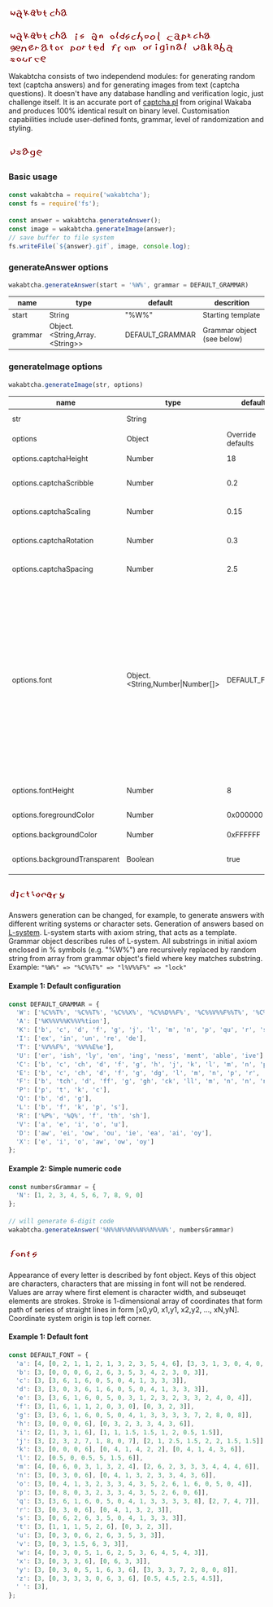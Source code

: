 # ![wakabtcha](https://raw.githubusercontent.com/WagonOfDoubt/wakabtcha.js/assets/words/wakabtcha.gif)

![wakabtcha](https://raw.githubusercontent.com/WagonOfDoubt/wakabtcha.js/assets/words/wakabtcha.gif)
![_space](https://raw.githubusercontent.com/WagonOfDoubt/wakabtcha.js/assets/words/_space.gif)
![is](https://raw.githubusercontent.com/WagonOfDoubt/wakabtcha.js/assets/words/is.gif)
![_space](https://raw.githubusercontent.com/WagonOfDoubt/wakabtcha.js/assets/words/_space.gif)
![an](https://raw.githubusercontent.com/WagonOfDoubt/wakabtcha.js/assets/words/an.gif)
![_space](https://raw.githubusercontent.com/WagonOfDoubt/wakabtcha.js/assets/words/_space.gif)
![oldschool](https://raw.githubusercontent.com/WagonOfDoubt/wakabtcha.js/assets/words/oldschool.gif)
![_space](https://raw.githubusercontent.com/WagonOfDoubt/wakabtcha.js/assets/words/_space.gif)
![captcha](https://raw.githubusercontent.com/WagonOfDoubt/wakabtcha.js/assets/words/captcha.gif)
![_space](https://raw.githubusercontent.com/WagonOfDoubt/wakabtcha.js/assets/words/_space.gif)
![generator](https://raw.githubusercontent.com/WagonOfDoubt/wakabtcha.js/assets/words/generator.gif)
![_space](https://raw.githubusercontent.com/WagonOfDoubt/wakabtcha.js/assets/words/_space.gif)
![ported](https://raw.githubusercontent.com/WagonOfDoubt/wakabtcha.js/assets/words/ported.gif)
![_space](https://raw.githubusercontent.com/WagonOfDoubt/wakabtcha.js/assets/words/_space.gif)
![from](https://raw.githubusercontent.com/WagonOfDoubt/wakabtcha.js/assets/words/from.gif)
![_space](https://raw.githubusercontent.com/WagonOfDoubt/wakabtcha.js/assets/words/_space.gif)
![original](https://raw.githubusercontent.com/WagonOfDoubt/wakabtcha.js/assets/words/original.gif)
![_space](https://raw.githubusercontent.com/WagonOfDoubt/wakabtcha.js/assets/words/_space.gif)
![wakaba](https://raw.githubusercontent.com/WagonOfDoubt/wakabtcha.js/assets/words/wakaba.gif)
![_space](https://raw.githubusercontent.com/WagonOfDoubt/wakabtcha.js/assets/words/_space.gif)
![source](https://raw.githubusercontent.com/WagonOfDoubt/wakabtcha.js/assets/words/source.gif) 

Wakabtcha consists of two independend modules: for generating random text (captcha answers) and for generating images from text (captcha questions). It doesn't have any database handling and verification logic, just challenge itself. It is an accurate port of [captcha.pl](https://github.com/some1suspicious/wakaba-original/blob/master/captcha.pl) from original Wakaba and produces 100% identical result on binary level. Customisation capabilities include user-defined fonts, grammar, level of randomization and styling.

## ![usage](https://raw.githubusercontent.com/WagonOfDoubt/wakabtcha.js/assets/words/usage.gif)

### Basic usage
```js
const wakabtcha = require('wakabtcha');
const fs = require('fs');

const answer = wakabtcha.generateAnswer();
const image = wakabtcha.generateImage(answer);
// save buffer to file system
fs.writeFile(`${answer}.gif`, image, console.log);
```

### generateAnswer options

```js
wakabtcha.generateAnswer(start = '%W%', grammar = DEFAULT_GRAMMAR)
```
|name|type|default|descrition|
|----|----|-------|----------|
|start|String|"%W%"|Starting template|
|grammar|Object.<String,Array.\<String>>|DEFAULT_GRAMMAR|Grammar object (see below)|

### generateImage options

```js
wakabtcha.generateImage(str, options)
```

|name|type|default|descrition|
|----|----|-------|----------|
|str|String| |Captcha answer|
|options|Object|Override defaults|
|options.captchaHeight|Number|18|Height of image|
|options.captchaScribble|Number|0.2|Random scatter level|
|options.captchaScaling|Number|0.15|Amplitude of random scale|
|options.captchaRotation|Number|0.3|Amplitude of random rotation|
|options.captchaSpacing|Number|2.5|Distance between letters|
|options.font|Object.<String,Number\|Number[]>|DEFAULT_FONT|Captcha font object, where keys are characters, values are arrays where first value is character width, other values are strokes where each stroke is represented by array of coordinates \[x1,y1, x2,y2, x3,y3, xN,yN\]|
|options.fontHeight|Number|8|Height of characters in font|
|options.foregroundColor|Number|0x000000|Color of text|
|options.backgroundColor|Number|0xFFFFFF|Color of background|
|options.backgroundTransparent|Boolean|true|Use transparent background|

## ![dictionary](https://raw.githubusercontent.com/WagonOfDoubt/wakabtcha.js/assets/words/dictionary.gif)

Answers generation can be changed, for example, to generate answers with different writing systems or character sets.
Generation of answers based on [L-system](https://en.wikipedia.org/wiki/L-system). L-system starts with axiom string, that acts as a template.
Grammar object describes rules of L-system. All substrings in initial axiom enclosed in % symbols (e.g. "%W%") are recursively replaced by random string from array from grammar object's field where key matches substring. Example: `"%W%" => "%C%%T%" => "l%V%%F%" => "lock"`

 #### Example 1: Default configuration
```js
const DEFAULT_GRAMMAR = {
  'W': ['%C%%T%', '%C%%T%', '%C%%X%', '%C%%D%%F%', '%C%%V%%F%%T%', '%C%%D%%F%%U%', '%C%%T%%U%', '%I%%T%', '%I%%C%%T%', '%A%'],
  'A': ['%K%%V%%K%%V%tion'],
  'K': ['b', 'c', 'd', 'f', 'g', 'j', 'l', 'm', 'n', 'p', 'qu', 'r', 's', 't', 'v', 's%P%'],
  'I': ['ex', 'in', 'un', 're', 'de'],
  'T': ['%V%%F%', '%V%%E%e'],
  'U': ['er', 'ish', 'ly', 'en', 'ing', 'ness', 'ment', 'able', 'ive'],
  'C': ['b', 'c', 'ch', 'd', 'f', 'g', 'h', 'j', 'k', 'l', 'm', 'n', 'p', 'qu', 'r', 's', 'sh', 't', 'th', 'v', 'w', 'y', 's%P%', '%R%r', '%L%l'],
  'E': ['b', 'c', 'ch', 'd', 'f', 'g', 'dg', 'l', 'm', 'n', 'p', 'r', 's', 't', 'th', 'v', 'z'],
  'F': ['b', 'tch', 'd', 'ff', 'g', 'gh', 'ck', 'll', 'm', 'n', 'n', 'ng', 'p', 'r', 'ss', 'sh', 't', 'tt', 'th', 'x', 'y', 'zz', 'r%R%', 's%P%', 'l%L%'],
  'P': ['p', 't', 'k', 'c'],
  'Q': ['b', 'd', 'g'],
  'L': ['b', 'f', 'k', 'p', 's'],
  'R': ['%P%', '%Q%', 'f', 'th', 'sh'],
  'V': ['a', 'e', 'i', 'o', 'u'],
  'D': ['aw', 'ei', 'ow', 'ou', 'ie', 'ea', 'ai', 'oy'],
  'X': ['e', 'i', 'o', 'aw', 'ow', 'oy']
};
```

 #### Example 2: Simple numeric code
```js
const numbersGrammar = {
  'N': [1, 2, 3, 4, 5, 6, 7, 8, 9, 0]
};

// will generate 6-digit code
wakabtcha.generateAnswer('%N%%N%%N%%N%%N%%N%', numbersGrammar)
```

## ![fonts](https://raw.githubusercontent.com/WagonOfDoubt/wakabtcha.js/assets/words/fonts.gif)

Appearance of every letter is described by font object. Keys of this object are characters, characters that are missing in font will not be rendered. Values are array where first element is character width, and subseuqet elements are strokes. Stroke is 1-dimensional array of coordinates that form path of series of straight lines in form \[x0,y0, x1,y1, x2,y2, ..., xN,yN\]. Coordinate system origin is top left corner.

#### Example 1: Default font

```js
const DEFAULT_FONT = {
  'a': [4, [0, 2, 1, 1, 2, 1, 3, 2, 3, 5, 4, 6], [3, 3, 1, 3, 0, 4, 0, 5, 1, 6, 2, 6, 3, 5]],
  'b': [3, [0, 0, 0, 6, 2, 6, 3, 5, 3, 4, 2, 3, 0, 3]],
  'c': [3, [3, 6, 1, 6, 0, 5, 0, 4, 1, 3, 3, 3]],
  'd': [3, [3, 0, 3, 6, 1, 6, 0, 5, 0, 4, 1, 3, 3, 3]],
  'e': [3, [3, 6, 1, 6, 0, 5, 0, 3, 1, 2, 3, 2, 3, 3, 2, 4, 0, 4]],
  'f': [3, [1, 6, 1, 1, 2, 0, 3, 0], [0, 3, 2, 3]],
  'g': [3, [3, 6, 1, 6, 0, 5, 0, 4, 1, 3, 3, 3, 3, 7, 2, 8, 0, 8]],
  'h': [3, [0, 0, 0, 6], [0, 3, 2, 3, 3, 4, 3, 6]],
  'i': [2, [1, 3, 1, 6], [1, 1, 1.5, 1.5, 1, 2, 0.5, 1.5]],
  'j': [3, [2, 3, 2, 7, 1, 8, 0, 7], [2, 1, 2.5, 1.5, 2, 2, 1.5, 1.5]],
  'k': [3, [0, 0, 0, 6], [0, 4, 1, 4, 2, 2], [0, 4, 1, 4, 3, 6]],
  'l': [2, [0.5, 0, 0.5, 5, 1.5, 6]],
  'm': [4, [0, 6, 0, 3, 1, 3, 2, 4], [2, 6, 2, 3, 3, 3, 4, 4, 4, 6]],
  'n': [3, [0, 3, 0, 6], [0, 4, 1, 3, 2, 3, 3, 4, 3, 6]],
  'o': [3, [0, 4, 1, 3, 2, 3, 3, 4, 3, 5, 2, 6, 1, 6, 0, 5, 0, 4]],
  'p': [3, [0, 8, 0, 3, 2, 3, 3, 4, 3, 5, 2, 6, 0, 6]],
  'q': [3, [3, 6, 1, 6, 0, 5, 0, 4, 1, 3, 3, 3, 3, 8], [2, 7, 4, 7]],
  'r': [3, [0, 3, 0, 6], [0, 4, 1, 3, 2, 3]],
  's': [3, [0, 6, 2, 6, 3, 5, 0, 4, 1, 3, 3, 3]],
  't': [3, [1, 1, 1, 5, 2, 6], [0, 3, 2, 3]],
  'u': [3, [0, 3, 0, 6, 2, 6, 3, 5, 3, 3]],
  'v': [3, [0, 3, 1.5, 6, 3, 3]],
  'w': [4, [0, 3, 0, 5, 1, 6, 2, 5, 3, 6, 4, 5, 4, 3]],
  'x': [3, [0, 3, 3, 6], [0, 6, 3, 3]],
  'y': [3, [0, 3, 0, 5, 1, 6, 3, 6], [3, 3, 3, 7, 2, 8, 0, 8]],
  'z': [3, [0, 3, 3, 3, 0, 6, 3, 6], [0.5, 4.5, 2.5, 4.5]],
  ' ': [3],
};
```
